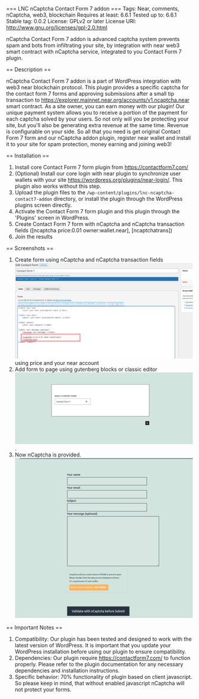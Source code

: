 === LNC nCaptcha Contact Form 7 addon  ===
Tags: Near, comments, nCaptcha, web3, blockchain
Requires at least: 6.6.1
Tested up to: 6.6.1
Stable tag: 0.0.2
License: GPLv2 or later
License URI: http://www.gnu.org/licenses/gpl-2.0.html

nCaptcha Contact Form 7  addon is advanced captcha system prevents spam and bots from infiltrating your site,
by integration with near web3 smart contract with nCaptcha service, integrated to you Contact Form 7  plugin.

== Description ==

nCaptcha Contact Form 7 addon is a part of WordPress integration with web3 near blockchain protocol. This plugin provides a specific captcha for the contact form 7
forms and approving submissions after a small tip transaction to https://explorer.mainnet.near.org/accounts/v1.ncaptcha.near smart contract. As a site owner, you can earn money with our plugin! Our unique payment system allows you to receive a portion of the payment for each captcha solved by your users. So not only will you be protecting your site, but you'll also be generating extra revenue at the same time.
Revenue is configurable on your side. So all that you need is get original Contact Form 7 form and our nCaptcha addon plugin, register near wallet and install it to your site for spam protection, money earning and joining web3!

== Installation ==
1. Install core Contact Form 7 form plugin from https://contactform7.com/
2. (Optional) Install our core login with near plugin to synchronize user wallets with your site https://wordpress.org/plugins/near-login/. This plugin also works without this step.
3. Upload the plugin files to the `/wp-content/plugins/lnc-ncaptcha-contact7-addon` directory, or install the plugin through the WordPress plugins screen directly.
4. Activate the Contact Form 7 form plugin and this plugin through the 'Plugins' screen in WordPress.
5. Create Contact Form 7 form with nCaptcha and nCaptcha transaction fields ([ncaptcha price:0.01 owner:wallet.near], [ncaptchatrans])
6. Join the results

== Screenshots ==

1. Create form using nCaptcha and nCaptcha transaction fields ![screenshot](/assets/screenshot-1.png?raw=true)
    using price and your near account
2. Add form to page using gutenberg blocks or classic editor ![screenshot](/assets/screenshot-2.png?raw=true).
3. Now nCaptcha is provided. ![screenshot](/assets/screenshot-3.png?raw=true)

== Important Notes ==

1. Compatibility: Our plugin has been tested and designed to work with the latest version of WordPress. It is important that you update your WordPress installation before using our plugin to ensure compatibility.
2. Dependencies: Our plugin require https://contactform7.com/ to function properly. Please refer to the plugin documentation for any necessary dependencies and installation instructions.
3. Specific behavior: 70% functionality of plugin based on client javascript. So please keep in mind, that without enabled javascript nCaptcha will not protect your forms.
